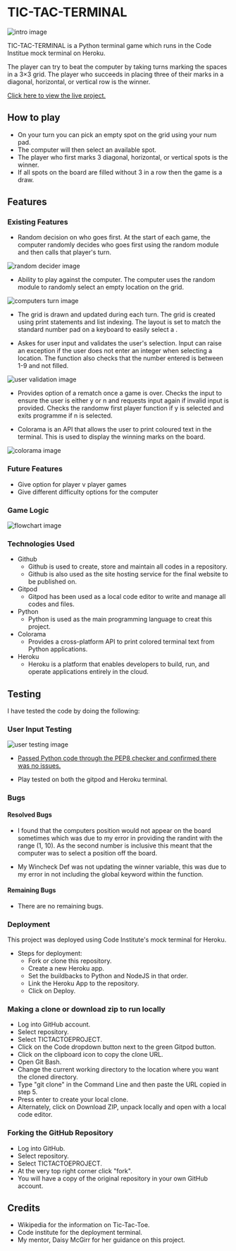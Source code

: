 # TIC-TAC-TERMINAL

![intro image](images/opener.PNG)

TIC-TAC-TERMINAL is a Python terminal game which runs in the Code Institue mock terminal on Heroku.

The player can try to beat the computer by taking turns marking the spaces in a 3×3 grid. The player who succeeds in placing three of their marks in a diagonal, horizontal, or vertical row is the winner.

[Click here to view the live project.](https://tictacterminal.herokuapp.com "Heroku App")

## How to play
 
* On your turn you can pick an empty spot on the grid using your num pad.
* The computer will then select an available spot.
* The player who first marks 3 diagonal, horizontal, or vertical spots is the winner.
* If all spots on the board are filled without 3 in a row then the game is a draw.

## Features

### Existing Features

* Random decision on who goes first.
    At the start of each game, the computer randomly decides who goes first using the random module and then calls that player's turn. 

![random decider image](images/randompicker.PNG)

* Ability to play against the computer. The computer uses the random module to randomly select an empty location on the grid. 

![computers turn image](images/compturn.PNG)

* The grid is drawn and updated during each turn. The grid is created using print statements and list indexing. The layout is set to match the standard number pad on a keyboard to easily select a . 

* Askes for user input and validates the user's selection. Input can raise an exception if the user does not enter an integer when selecting a location. The function also checks that the number entered is between 1-9 and not filled. 

![user validation image](images/playerexceptions.PNG)

* Provides option of a rematch once a game is over. Checks the input to ensure the user is either y or n and requests input again if invalid input is provided. Checks the randomw first player function if y is selected and exits programme if n is selected. 

* Colorama is an API that allows the user to print coloured text in the terminal. This is used to display the winning marks on the board.

![colorama image](images/colorama.PNG)

### Future Features

* Give option for player v player games
* Give different difficulty options for the computer

### Game Logic

![flowchart image](images/gamelogic.PNG)

### Technologies Used

* Github
  - Github is used to create, store and maintain all codes in a repository.
  - Github is also used as the site hosting service for the final website to be published on.
* Gitpod
  - Gitpod has been used as a local code editor to write and manage all codes and files.
* Python
  - Python is used as the main programming language to creat this project.
* Colorama
  - Provides a cross-platform API to print colored terminal text from Python applications.
* Heroku
  - Heroku is a platform that enables developers to build, run, and operate applications entirely in the cloud.

## Testing

I have tested the code by doing the following:

### User Input Testing

![user testing image](images/userinputtesting.PNG)

* [Passed Python code through the PEP8 checker and confirmed there was no issues.](images/PEP8.PNG)

* Play tested on both the gitpod and Heroku terminal. 

### Bugs

#### Resolved Bugs

* I found that the computers position would not appear on the board sometimes which was due to my error in providing the randint with the range (1, 10). As the second number is inclusive this meant that the computer was to select a position off the board. 

* My Wincheck Def was not updating the winner variable, this was due to my error in not including the global keyword within the function. 

#### Remaining Bugs

* There are no remaining bugs.

### Deployment

This project was deployed using Code Institute's mock terminal for Heroku.

* Steps for deployment:
  - Fork or clone this repository.
  - Create a new Heroku app.
  - Set the buildbacks to Python and NodeJS in that order.
  - Link the Heroku App to the repository.
  - Click on Deploy.

### Making a clone or download zip to run locally

* Log into GitHub account.
* Select repository.
* Select TICTACTOEPROJECT.
* Click on the Code dropdown button next to the green Gitpod button.
* Click on the clipboard icon to copy the clone URL.
* Open Git Bash.
* Change the current working directory to the location where you want the cloned directory.
* Type "git clone" in the Command Line and then paste the URL copied in step 5.
* Press enter to create your local clone.
* Alternately, click on Download ZIP, unpack locally and open with a local code editor.

### Forking the GitHub Repository

* Log into GitHub.
* Select repository.
* Select TICTACTOEPROJECT.
* At the very top right corner click "fork".
* You will have a copy of the original repository in your own GitHub account.

## Credits

* Wikipedia for the information on Tic-Tac-Toe.
* Code institute for the deployment terminal.
* My mentor, Daisy McGirr for her guidance on this project. 
